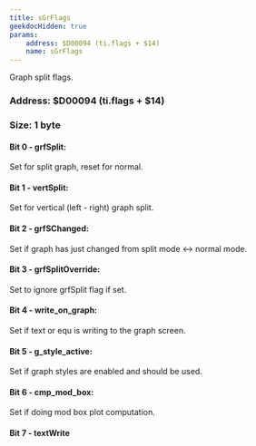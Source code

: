 ```yaml
---
title: sGrFlags
geekdocHidden: true
params:
    address: $D00094 (ti.flags + $14)
    name: sGrFlags
---
```


Graph split flags.

### Address: $D00094 (ti.flags + $14)

### Size: 1 byte

#### Bit 0 - grfSplit:
Set for split graph, reset for normal.

#### Bit 1 - vertSplit:
Set for vertical (left - right) graph split.

#### Bit 2 - grfSChanged:
Set if graph has just changed from split mode <-> normal mode.

#### Bit 3 - grfSplitOverride:
Set to ignore grfSplit flag if set.

#### Bit 4 - write_on_graph:
Set if text or equ is writing to the graph screen.

#### Bit 5 - g_style_active:
Set if graph styles are enabled and should be used.

#### Bit 6 - cmp_mod_box:
Set if doing mod box plot computation.

#### Bit 7 - textWrite
